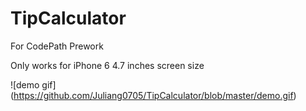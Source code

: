 # TipCalculator
For CodePath Prework

Only works for iPhone 6 4.7 inches screen size

![demo gif]
(https://github.com/Juliang0705/TipCalculator/blob/master/demo.gif)